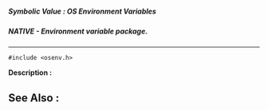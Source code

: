 ##### Symbolic Value : OS Environment Variables
##### NATIVE - Environment variable package.
---
```
#include <osenv.h>
```
**Description :**



**See Also :**
---
